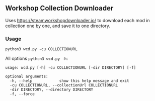 ## Workshop Collection Downloader

Uses https://steamworkshopdownloader.io/ to download each mod in collection one by one, and save it to one directory. 

### Usage

`python3 wcd.py -cu COLLECTIONURL`

All options `python3 wcd.py -h`:
```
usage: wcd.py [-h] -cu COLLECTIONURL [-dir DIRECTORY] [-f]

optional arguments:
  -h, --help            show this help message and exit
  -cu COLLECTIONURL, --collectionUrl COLLECTIONURL
  -dir DIRECTORY, --directory DIRECTORY
  -f, --force
```
